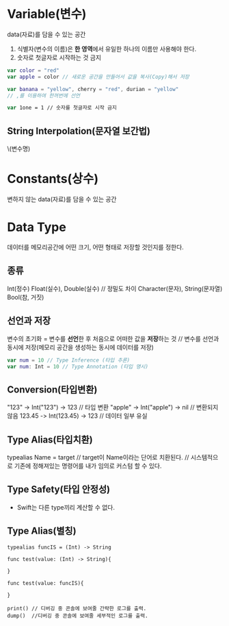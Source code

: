 # Variable(변수)
data(자료)를 담을 수 있는 공간
1. 식별자(변수의 이름)은 **한 영역**에서 유일한 하나의 이름만 사용해야 한다.
2. 숫자로 첫글자로 시작하는 것 금지

```swift
var color = "red"
var apple = color // 새로운 공간을 만들어서 값을 복사(Copy)해서 저장

var banana = "yellow", cherry = "red", durian = "yellow"
// ,를 이용하여 한꺼번에 선언 

var 1one = 1 // 숫자를 첫글자로 시작 금지
```

## String Interpolation(문자열 보간법)
\\(변수명)

# Constants(상수)
변하지 않는 data(자료)를 담을 수 있는 공간

# Data Type
데이터를 메모리공간에 어떤 크기, 어떤 형태로 저장할 것인지를 정한다.

## 종류
Int(정수)
Float(실수), Double(실수) // 정밀도 차이
Character(문자), String(문자열)
Bool(참, 거짓)

## 선언과 저장
변수의 초기화 = 변수를 **선언**한 후 처음으로 어떠한 값을 **저장**하는 것
// 변수를 선언과 동시에 저장(메모리 공간을 생성하는 동시에 데이터를 저장)

```swift
var num = 10 // Type Inference (타입 추론)
var num: Int = 10 // Type Annotation (타입 명시)
```

## Conversion(타입변환)
"123" -> Int("123") -> 123 // 타입 변환
"apple" -> Int("apple") -> nil // 변환되지 않음
123.45 -> Int(123.45) -> 123 // 데이터 일부 유실

## Type Alias(타입치환)
typealias Name = target
// target이 Name이라는 단어로 치환된다.
// 시스템적으로 기존에 정해져있는 명령어를 내가 임의로 커스텀 할 수 있다.

## Type Safety(타입 안정성)
- Swift는 다른 type끼리 계산할 수 없다.

## Type Alias(별칭)
```
typealias funcIS = (Int) -> String

func test(value: (Int) -> String){

}

func test(value: funcIS){

}

``` 

```
print() // 디버깅 중 콘솔에 보여줄 간략한 로그를 출력.
dump()  //디버깅 중 콘솔에 보여줄 세부적인 로그를 출력.
```
